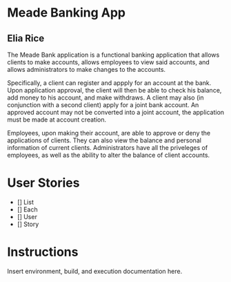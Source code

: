 # Meade Banking App
## Elia Rice
The Meade Bank application is a functional banking application that allows clients to make accounts, allows employees to view said accounts, and allows administrators to make changes to the accounts.

Specifically, a client can register and appply for an account at the bank. Upon application approval, the client will then be able to check his balance, add money to his account, and make withdraws. A client may also (in conjunction with a second client) apply for a joint bank account. An approved account may not be converted into a joint account, the application must be made at account creation.

Employees, upon making their account, are able to approve or deny the applications of clients. They can also view the balance and personal information of current clients. Administrators have all the priveleges of employees, as well as the ability to alter the balance of client accounts.

# User Stories
- [] List
- [] Each
- [] User
- [] Story

# Instructions
Insert environment, build, and execution documentation here.